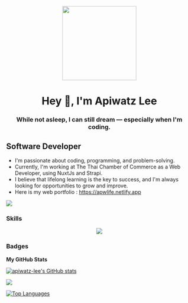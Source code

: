<div id="header" align="center">
  <img src="https://media1.giphy.com/media/zhYSVCirREeIZtONCI/giphy.gif" width="200"/>
</div>
<h1 align="center"> Hey 🦊,  I'm Apiwatz Lee </h1>
<h3 align="center">While not asleep, I can still dream — especially when I'm coding.</h3>


Software Developer
-------------------------

- I'm passionate about coding, programming, and problem-solving.
- Currently, I'm working at The Thai Chamber of Commerce as a Web Developer, using NuxtJs and Strapi.
- I believe that lifelong learning is the key to success, and I'm always looking for opportunities to grow and improve.
- Here is my web portfolio : https://apwlife.netlify.app


<a href="https://www.github.com/apiwatz-lee" target="_blank" rel="noreferrer"><img
src="https://img.shields.io/github/followers/apiwatz-lee?logo=github&style=for-the-badge&color=0891b2&labelColor=000000" /></a>

### Skills


<p align="center">
  <a href="https://github.com/apiwatz-lee">
    <img src="https://skillicons.dev/icons?i=js,typescript,react,nextjs,express,nodejs,postgres,mongodb,html,css,supabase,tailwind,materialui,figma,git,github&perline=8" />
  </a>
</p>


### Badges

<b>My GitHub Stats</b>

<a href="http://www.github.com/apiwatz-lee"><img src="https://github-readme-stats.vercel.app/api?username=apiwatz-lee&show_icons=true&hide=&count_private=true&title_color=0891b2&text_color=ffffff&icon_color=0891b2&bg_color=000000&hide_border=true&show_icons=true" alt="apiwatz-lee's GitHub stats" /></a>

<a href="http://www.github.com/apiwatz-lee"><img src="https://github-readme-streak-stats.herokuapp.com/?user=apiwatz-lee&stroke=ffffff&background=000000&ring=0891b2&fire=0891b2&currStreakNum=ffffff&currStreakLabel=0891b2&sideNums=ffffff&sideLabels=ffffff&dates=ffffff&hide_border=true" /></a>

<a href="https://github.com/apiwatz-lee" align="left"><img src="https://github-readme-stats.vercel.app/api/top-langs/?username=apiwatz-lee&langs_count=10&title_color=0891b2&text_color=ffffff&icon_color=0891b2&bg_color=000000&hide_border=true&locale=en&custom_title=Top%20%Languages" alt="Top Languages" /></a>

